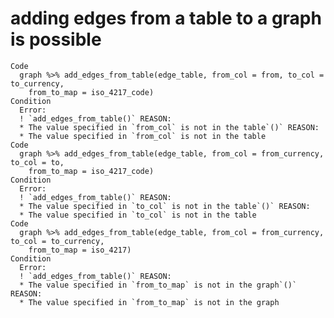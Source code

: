 # adding edges from a table to a graph is possible

    Code
      graph %>% add_edges_from_table(edge_table, from_col = from, to_col = to_currency,
        from_to_map = iso_4217_code)
    Condition
      Error:
      ! `add_edges_from_table()` REASON:
      * The value specified in `from_col` is not in the table`()` REASON:
      * The value specified in `from_col` is not in the table
    Code
      graph %>% add_edges_from_table(edge_table, from_col = from_currency, to_col = to,
        from_to_map = iso_4217_code)
    Condition
      Error:
      ! `add_edges_from_table()` REASON:
      * The value specified in `to_col` is not in the table`()` REASON:
      * The value specified in `to_col` is not in the table
    Code
      graph %>% add_edges_from_table(edge_table, from_col = from_currency, to_col = to_currency,
        from_to_map = iso_4217)
    Condition
      Error:
      ! `add_edges_from_table()` REASON:
      * The value specified in `from_to_map` is not in the graph`()` REASON:
      * The value specified in `from_to_map` is not in the graph

